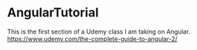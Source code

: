 # AngularTutorial
This is the first section of a Udemy class I am taking on Angular. https://www.udemy.com/the-complete-guide-to-angular-2/
